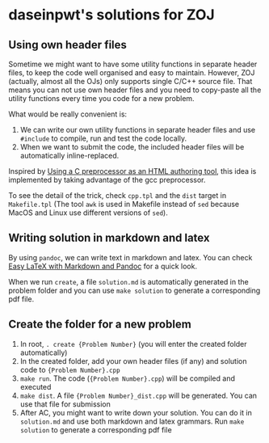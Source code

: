 # daseinpwt's solutions for ZOJ
## Using own header files
Sometime we might want to have some utility functions in separate header files, to keep the code well organised and easy to maintain. However, ZOJ (actually, almost all the OJs) only supports single C/C++ source file. That means you can not use own header files and you need to copy-paste all the utility functions every time you code for a new problem.

What would be really convenient is:
1. We can write our own utility functions in separate header files and use `#include` to compile, run and test the code locally.
2. When we want to submit the code, the included header files will be automatically inline-replaced.

Inspired by [Using a C preprocessor as an HTML authoring tool](http://jkorpela.fi/html/cpre.html), this idea is implemented by taking advantage of the gcc preprocessor.

To see the detail of the trick, check `cpp.tpl` and the `dist` target in `Makefile.tpl` (The tool `awk` is used in Makefile instead of `sed` because MacOS and Linux use different versions of `sed`).

## Writing solution in markdown and latex
By using `pandoc`, we can write text in markdown and latex. You can check [Easy LaTeX with Markdown and Pandoc](http://tech.lauritz.me/easy-latex-with-markdown-pandoc/) for a quick look.

When we run `create`, a file `solution.md` is automatically generated in the problem folder and you can use `make solution` to generate a corresponding pdf file.

## Create the folder for a new problem
1. In root, `. create {Problem Number}` (you will enter the created folder automatically)
2. In the created folder, add your own header files (if any) and solution code to `{Problem Number}.cpp`
3. `make run`. The code (`{Problem Number}.cpp`) will be compiled and executed
4. `make dist`. A file `{Problem Number}_dist.cpp` will be generated. You can use that file for submission
5. After AC, you might want to write down your solution. You can do it in `solution.md` and use both markdown and latex grammars. Run `make solution` to generate a corresponding pdf file